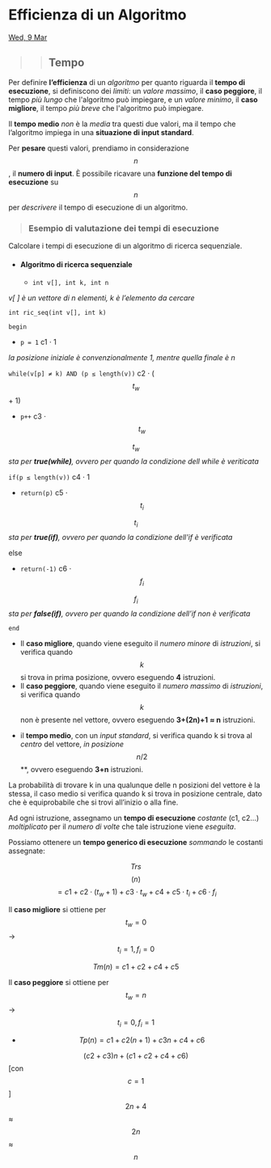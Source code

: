 # Efficienza di un Algoritmo

[Wed, 9 Mar](day://2022.03.09)

> > ## Tempo

Per definire **l’efficienza** di un *algoritmo* per quanto riguarda il **tempo di esecuzione**, si definiscono dei *limiti*: un *valore massimo*, il **caso peggiore**, il tempo *più lungo* che l'algoritmo può impiegare, e un *valore minimo*, il **caso migliore**, il tempo *più breve* che l'algoritmo può impiegare.

Il **tempo medio** *non* è la *media* tra questi due valori, ma il tempo che l’algoritmo impiega in una **situazione di input standard**.

Per **pesare** questi valori, prendiamo in considerazione $$n$$, il **numero di input**. 
È possibile ricavare una **funzione del tempo di esecuzione** su $$n$$ per *descrivere* il tempo di esecuzione di un algoritmo.

> ### Esempio di valutazione dei tempi di esecuzione

Calcolare i tempi di esecuzione di un algoritmo di ricerca sequenziale.

+ #### Algoritmo di ricerca sequenziale
   + `int v[], int k, int n`

*v[ ] è un vettore di n elementi, k è l’elemento da cercare*

`int ric_seq(int v[], int k)`

`begin`

+ `p = 1`                                          c1 ⋅ 1

*la posizione iniziale è convenzionalmente 1, mentre quella finale è n*

`while(v[p] ≠ k) AND (p ≤ length(v))`              c2 ⋅ ($$t_w$$ + 1)

+ `p++`                                         c3 ⋅ $$t_w$$

$$t_w$$ *sta per **true(while)**, ovvero per quando la condizione dell while è veriticata*

`if(p ≤ length(v))`                               c4 ⋅ 1

+ `return(p)`                                    c5 ⋅ $$t_i$$

$$t_i$$ *sta per **true(if)**, ovvero per quando la condizione dell'if è verificata*

else

+ `return(-1)`                                   c6 ⋅ $$f_i$$

$$f_i$$ *sta per **false(if)**, ovvero per quando la condizione dell’if non è verificata*

`end`

- Il **caso migliore**, quando viene eseguito il *numero minore* di *istruzioni*, si verifica quando $$k$$ si trova in prima posizione, ovvero eseguendo **4** istruzioni.
- Il **caso peggiore**, quando viene eseguito il *numero massimo* di *istruzioni*, si verifica quando $$k$$ non è presente nel vettore, ovvero eseguendo **3+(2n)+1** **≈ n** istruzioni.
+ il **tempo medio**, con un *input standard*, si verifica quando k si trova al *centro* del vettore, *in posizione* $$n/2$$**, ovvero eseguendo **3+n** istruzioni.

La probabilità di trovare k in una qualunque delle n posizioni del vettore è la stessa, il caso medio si verifica quando k si trova in posizione centrale, dato che è equiprobabile che si trovi all’inizio o alla fine.

Ad ogni istruzione, assegnamo un **tempo di esecuzione** *costante* (c1, c2…) *moltiplicato* per il *numero di volte* che tale istruzione viene *eseguita*.

Possiamo ottenere un **tempo generico di esecuzione** *sommando* le costanti assegnate:

$$Trs$$$$(n)$$ $$= c1 + c2 ⋅ (t_w + 1) + c3 ⋅ t_w + c4 + c5 ⋅ t_i + c6 ⋅ f_i$$

Il **caso migliore** si ottiene per $$ t_w = 0$$ → $$t_i = 1, f_i = 0$$

$$Tm (n) = c1 + c2 + c4 + c5$$

Il **caso peggiore** si ottiene per $$t_w = n$$ → $$t_i = 0, f_i = 1$$

+ $$Tp(n) = c1 + c2(n+1) + c3 n + c4 + c6$$

$$(c2+c3)n + (c1+c2+c4+c6)$$ [con $$c=1$$]     $$2n + 4 $$ ≈ $$2n$$ ≈ $$n$$

